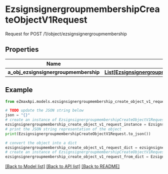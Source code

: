 # EzsignsignergroupmembershipCreateObjectV1Request

Request for POST /1/object/ezsignsignergroupmembership

## Properties

Name | Type | Description | Notes
------------ | ------------- | ------------- | -------------
**a_obj_ezsignsignergroupmembership** | [**List[EzsignsignergroupmembershipRequestCompound]**](EzsignsignergroupmembershipRequestCompound.md) |  | 

## Example

```python
from eZmaxApi.models.ezsignsignergroupmembership_create_object_v1_request import EzsignsignergroupmembershipCreateObjectV1Request

# TODO update the JSON string below
json = "{}"
# create an instance of EzsignsignergroupmembershipCreateObjectV1Request from a JSON string
ezsignsignergroupmembership_create_object_v1_request_instance = EzsignsignergroupmembershipCreateObjectV1Request.from_json(json)
# print the JSON string representation of the object
print(EzsignsignergroupmembershipCreateObjectV1Request.to_json())

# convert the object into a dict
ezsignsignergroupmembership_create_object_v1_request_dict = ezsignsignergroupmembership_create_object_v1_request_instance.to_dict()
# create an instance of EzsignsignergroupmembershipCreateObjectV1Request from a dict
ezsignsignergroupmembership_create_object_v1_request_from_dict = EzsignsignergroupmembershipCreateObjectV1Request.from_dict(ezsignsignergroupmembership_create_object_v1_request_dict)
```
[[Back to Model list]](../README.md#documentation-for-models) [[Back to API list]](../README.md#documentation-for-api-endpoints) [[Back to README]](../README.md)


